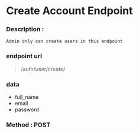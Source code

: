 # Create Account Endpoint


### Description : 
```
Admin only can create users in this endpoint
```


### endpoint url
> /auth/user/create/

### data
- full_name
- email
- password


### Method : POST

